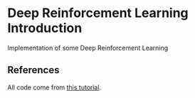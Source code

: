 # Deep Reinforcement Learning Introduction

Implementation of some Deep Reinforcement Learning

## References

All code come from [this tutorial](https://www.youtube.com/watch?v=K2qjAixgLqk).
